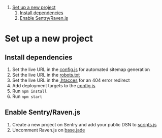 1. [Set up a new project](#set-up-a-new-project)
    1. [Install dependencies](#install-dependencies)
    1. [Enable Sentry/Raven.js](#enable-sentryravenjs)

# Set up a new project

## Install dependencies
1. Set the live URL in the [config.js](./_gulpfile/config.js#L15) for automated sitemap generation
2. Set the live URL in the [robots.txt](./source/robots.txt#L1)
3. Set the live URL in the [.htacces](./source/.htaccess#L40) for an 404 error redirect
4. Add deployment targets to the [config.js](./_gulpfile/config.js#L17)
3. Run `npm install`
4. Run `npm start`

## Enable Sentry/Raven.js
1. Create a new project on Sentry and add your public DSN to [scripts.js](./source/assets/scripts/scripts.js#L2)
1. Uncomment Raven.js on [base.jade](./source/_partials/base.jade#L57)
